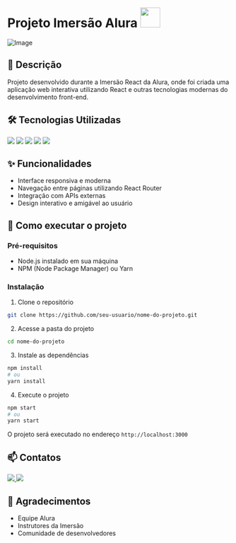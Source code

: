 # Projeto Imersão Alura <img src="https://github.com/TheDudeThatCode/TheDudeThatCode/blob/master/Assets/Developer.gif" width="45px">
![Image](https://github.com/user-attachments/assets/cff0045d-ca49-4d03-bffe-8ec7b63814c0)


## 📝 Descrição
Projeto desenvolvido durante a Imersão React da Alura, onde foi criada uma aplicação web interativa utilizando React e outras tecnologias modernas do desenvolvimento front-end.

## 🛠️ Tecnologias Utilizadas
  <img src="https://img.shields.io/badge/React-20232A?style=for-the-badge&logo=react&logoColor=61DAFB" />
  <img src="https://img.shields.io/badge/HTML5-E34F26?style=for-the-badge&logo=html5&logoColor=white" />
  <img src="https://img.shields.io/badge/CSS3-1572B6?style=for-the-badge&logo=css3&logoColor=white" />
  <img src="https://img.shields.io/badge/JavaScript-F7DF1E?style=for-the-badge&logo=javascript&logoColor=black" />
  <img src="https://img.shields.io/badge/Node.js-43853D?style=for-the-badge&logo=node.js&logoColor=white" />

## ✨ Funcionalidades
- Interface responsiva e moderna
- Navegação entre páginas utilizando React Router
- Integração com APIs externas
- Design interativo e amigável ao usuário

## 🚀 Como executar o projeto

### Pré-requisitos
- Node.js instalado em sua máquina
- NPM (Node Package Manager) ou Yarn

### Instalação
1. Clone o repositório
```bash
git clone https://github.com/seu-usuario/nome-do-projeto.git
```

2. Acesse a pasta do projeto
```bash
cd nome-do-projeto
```

3. Instale as dependências
```bash
npm install
# ou
yarn install
```

4. Execute o projeto
```bash
npm start
# ou
yarn start
```

O projeto será executado no endereço `http://localhost:3000`

## 📫 Contatos

<div>
  <a href="https://www.linkedin.com/in/gustavo-moreno-8a925b26a/" target="_blank">
    <img src="https://img.shields.io/badge/LinkedIn-0077B5?style=for-the-badge&logo=linkedin&logoColor=white" />
  </a>
  <a href="mailto:g.moreno.souza05@gmail.com">
    <img src="https://img.shields.io/badge/Gmail-D14836?style=for-the-badge&logo=gmail&logoColor=white" />
  </a>
</div>

## 🙏 Agradecimentos
- Equipe Alura
- Instrutores da Imersão
- Comunidade de desenvolvedores
